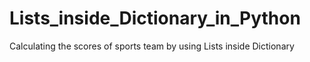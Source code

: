 # Lists_inside_Dictionary_in_Python
Calculating the scores of sports team by using Lists inside Dictionary
